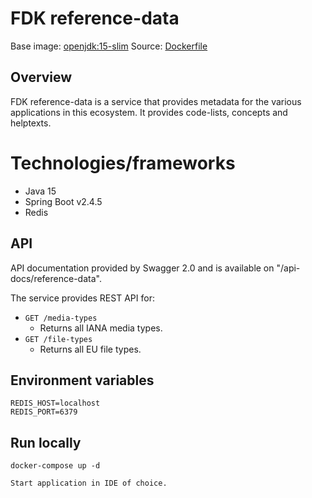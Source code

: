 # FDK reference-data

Base image: [openjdk:15-slim](https://hub.docker.com/layers/openjdk/library/openjdk/15-slim/images/sha256-82fc670b1757068d299fb3f860201c5c97625b5ca351f903a6de33857398eb82?context=explore)
Source: [Dockerfile](https://github.com/Informasjonsforvaltning/fdk-reference-data/blob/master/Dockerfile)

##  Overview
FDK reference-data is a service that provides metadata for the various applications in this ecosystem. It provides code-lists, concepts and helptexts. 

# Technologies/frameworks
* Java 15
* Spring Boot v2.4.5
* Redis

## API

API documentation provided by Swagger 2.0 and is available on "/api-docs/reference-data".

The service provides REST API for:

* `GET /media-types`
    * Returns all IANA media types.
* `GET /file-types`
    * Returns all EU file types.    
  

## Environment variables
```
REDIS_HOST=localhost
REDIS_PORT=6379
```

## Run locally
```
docker-compose up -d

Start application in IDE of choice.
```    
        
 
